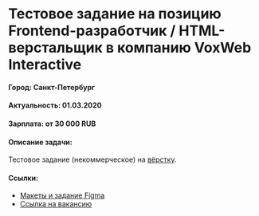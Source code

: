 # Тестовое задание на позицию Frontend-разработчик / HTML-верстальщик в компанию VoxWeb Interactive
#### Город: Санкт-Петербург
#### Актуальность: 01.03.2020
#### Зарплата: от 30 000 RUB

#### Описание задачи:

Тестовое задание (некоммерческое) на <a href="http://frontend.usdev.ru/">вёрстку</a>.

#### Ссылки:
- <a href="https://www.figma.com/file/jRdVFLhL5biW814McGXXWf/VoxWeb-html-test-travel?node-id=0%3A1">Макеты и задание Figma</a>
- <a href="https://spb.hh.ru/vacancy/36065424?utm_medium=email&utm_source=email&utm_campaign=company_interested&utm_content=2020_03_01">Ссылка на вакансию</a>
